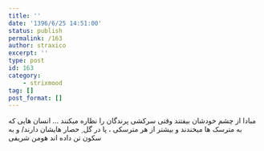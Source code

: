 ```yaml
---
title: ''
date: '1396/6/25 14:51:00'
status: publish
permalink: /163
author: straxico
excerpt: ''
type: post
id: 163
category:
    - strixmood
tag: []
post_format: []
---
```

<div>ﻣﺒﺎﺩﺍ ﺍﺯ ﭼﺸﻢ ﺧﻮﺩﺷﺎﻥ ﺑﯿﻔﺘﻨﺪ ﻭﻗﺘﯽ ﺳﺮﮐﺸﯽ ﭘﺮﻧﺪﮔﺎﻥ ﺭﺍ ﻧﻈﺎﺭﻩ ﻣﯿﮑﻨﻨﺪ … ﺍﻧﺴﺎﻥ ﻫﺎﯾﯽ ﮐﻪ ﺑﻪ ﻣﺘﺮﺳﮏ ﻫﺎ ﻣﯿﺨﻨﺪﻧﺪ ﻭ ﺑﯿﺸﺘﺮ ﺍﺯ ﻫﺮ ﻣﺘﺮﺳﮑﯽ ، ﭘﺎ ﺩﺭ ﮔﻞ ِ ﺣﺼﺎﺭ ﻫﺎﯾﺸﺎﻥ ﺩﺍﺭﻧﺪ/ ﻭ ﺑﻪ ﺳﮑﻮﻥ ﺗﻦ ﺩﺍﺩﻩ ﺍﻧﺪ هومن شریفی</div>